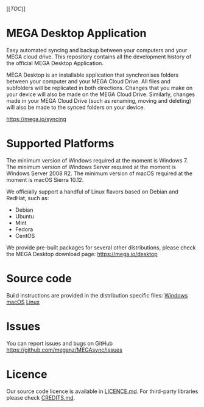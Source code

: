 [[_TOC_]]

# MEGA Desktop Application

Easy automated syncing and backup between your computers and your MEGA cloud drive.
This repository contains all the development history of the official MEGA Desktop Application.

MEGA Desktop is an installable application that synchronises folders between your computer and
your MEGA Cloud Drive. All files and subfolders will be replicated in both directions.
Changes that you make on your device will also be made on the MEGA Cloud Drive. Similarly,
changes made in your MEGA Cloud Drive (such as renaming, moving and deleting) will also be
made to the synced folders on your device.

https://mega.io/syncing

# Supported Platforms

The minimum version of Windows required at the moment is Windows 7.
The minimum version of Windows Server required at the moment is Windows Server 2008 R2.
The minimum version of macOS required at the moment is macOS Sierra 10.12. 

We officially support a handful of Linux flavors based on Debian and RedHat, such as:
- Debian
- Ubuntu
- Mint
- Fedora
- CentOS

We provide pre-built packages for several other distributions, please check the MEGA
Desktop download page:
https://mega.io/desktop

# Source code

Build instructions are provided in the distribution specific files:
[Windows](README.win.md)
[macOS](README.mac.md)
[Linux](README.linux.md)

# Issues

You can report issues and bugs on GitHub https://github.com/meganz/MEGAsync/issues

# Licence

Our source code licence is available in [LICENCE.md](LICENCE.md). For third-party libraries
please check [CREDITS.md](CREDITS.md).


